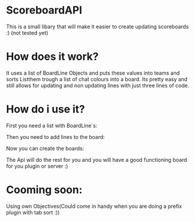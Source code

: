 # ScoreboardAPI
This is a small libary that will make it easier to create updating scoreboards :) (not tested yet)


# How does it work?

It uses a list of BoardLine Objects and puts these values into teams and sorts Listthem trough a list of chat colours into a board.
Its pretty easy and still allows for updating and non updating lines with just three lines of code.

# How do i use it?

First you need a list with BoardLine`s:

Then you need to add lines to the board:

Now you can create the boards:




The Api will do the rest for you and you will have a good functioning board for you plugin or server :)




# Cooming soon:
Using own Objectives(Could come in handy when you are doing a prefix plugin with tab sort :))
